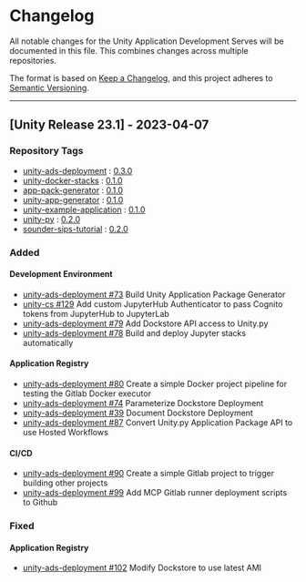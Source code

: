 # Changelog

All notable changes for the Unity Application Development Serves will be documented in this file. This combines changes across multiple repositories.

The format is based on [Keep a Changelog](https://keepachangelog.com/en/1.0.0/),
and this project adheres to [Semantic Versioning](https://semver.org/spec/v2.0.0.html).

--------

## [Unity Release 23.1] - 2023-04-07

### Repository Tags

- [unity-ads-deployment](https://github.com/unity-sds/unity-ads-deployment/) : [0.3.0](https://github.com/unity-sds/unity-ads-deployment/releases/tag/0.3.0)
- [unity-docker-stacks](https://github.com/unity-sds/unity-docker-stacks) : [0.1.0](https://github.com/unity-sds/unity-docker-stacks/releases/tag/0.1.0)
- [app-pack-generator](https://github.com/unity-sds/app-pack-generator) : [0.1.0](https://github.com/unity-sds/app-pack-generator/releases/tag/0.1.0)
- [unity-app-generator](https://github.com/unity-sds/unity-app-generator) : [0.1.0](https://github.com/unity-sds/unity-app-generator/releases/tag/0.1.0)
- [unity-example-application](https://github.com/unity-sds/unity-example-application) : [0.1.0](https://github.com/unity-sds/unity-example-application/releases/tag/0.1.0)
- [unity-py](https://github.com/unity-sds/unity-py) : [0.2.0](https://github.com/unity-sds/unity-py/releases/tag/0.2.0)
- [sounder-sips-tutorial](https://github.com/unity-sds/sounder-sips-tutorial) : [0.2.0](https://github.com/unity-sds/sounder-sips-tutorial/releases/tag/0.2.0)


### Added

#### Development Environment
* [unity-ads-deployment #73](https://github.com/unity-sds/unity-ads-deployment/issues/73) Build Unity Application Package Generator
* [unity-cs #129](https://github.com/unity-sds/unity-cs/issues/129) Add custom JupyterHub Authenticator to pass Cognito tokens from JupyterHub to JupyterLab
* [unity-ads-deployment #79](https://github.com/unity-sds/unity-ads-deployment/issues/79) Add Dockstore API access to Unity.py
* [unity-ads-deployment #78](https://github.com/unity-sds/unity-ads-deployment/issues/78) Build and deploy Jupyter stacks automatically

#### Application Registry
* [unity-ads-deployment #80](https://github.com/unity-sds/unity-ads-deployment/issues/80) Create a simple Docker project pipeline for testing the Gitlab Docker executor
* [unity-ads-deployment #74](https://github.com/unity-sds/unity-ads-deployment/issues/74) Parameterize Dockstore Deployment
* [unity-ads-deployment #39](https://github.com/unity-sds/unity-ads-deployment/issues/39) Document Dockstore Deployment
* [unity-ads-deployment #87](https://github.com/unity-sds/unity-ads-deployment/issues/87) Convert Unity.py Application Package API to use Hosted Workflows

#### CI/CD

* [unity-ads-deployment #90](https://github.com/unity-sds/unity-ads-deployment/issues/90) Create a simple Gitlab project to trigger building other projects
* [unity-ads-deployment #99](https://github.com/unity-sds/unity-ads-deployment/issues/99) Add MCP Gitlab runner deployment scripts to Github

### Fixed

#### Application Registry

* [unity-ads-deployment #102](https://github.com/unity-sds/unity-ads-deployment/issues/102) Modify Dockstore to use latest AMI
